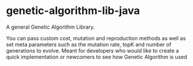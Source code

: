 # genetic-algorithm-lib-java
A general Genetic Algorithm Library. 

You can pass custom cost, mutation and reproduction methods as well as set meta parameters such as the mutation rate, topK and number of generations to evolve. Meant for developers who would like to create a quick implementation or newcomers to see how Genetic Algorithm is used
